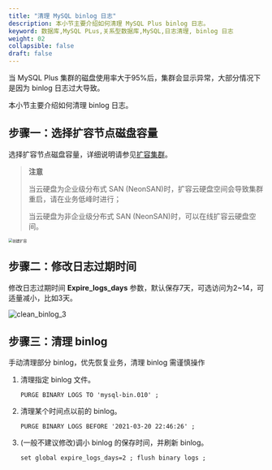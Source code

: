 ```yaml
---
title: "清理 MySQL binlog 日志"
description: 本小节主要介绍如何清理 MySQL Plus binlog 日志。 
keyword: 数据库,MySQL PLus,关系型数据库,MySQL,日志清理, binlog 日志 
weight: 02
collapsible: false
draft: false
---
```


当 MySQL Plus 集群的磁盘使用率大于95%后，集群会显示异常，大部分情况下是因为 binlog 日志过大导致。

本小节主要介绍如何清理 binlog 日志。

## 步骤一：选择扩容节点磁盘容量

选择扩容节点磁盘容量，详细说明请参见[扩容集群](../../manual/node_lifecycle/capacity_expansion)。

> **注意**
> 
> 当云硬盘为企业级分布式 SAN (NeonSAN)时，扩容云硬盘空间会导致集群重启，请在业务低峰时进行；
> 
> 当云硬盘为非企业级分布式 SAN (NeonSAN)时，可以在线扩容云硬盘空间。

<img src="../../_images/expansion.png" alt="创建扩容" style="zoom:50%;" />

## 步骤二：修改日志过期时间

修改日志过期时间 **Expire_logs_days** 参数，默认保存7天，可选访问为2~14，可适量减小，比如3天。

![clean_binlog_3](/database/mysql/_images/clean_binlog_3.png)

## 步骤三：清理 binlog

手动清理部分 binlog，优先恢复业务，清理 binlog 需谨慎操作

1. 清理指定 binlog 文件。

   ```
   PURGE BINARY LOGS TO 'mysql-bin.010' ;
   ```

2. 清理某个时间点以前的 binlog。

   ```
   PURGE BINARY LOGS BEFORE '2021-03-20 22:46:26' ;
   ```

3. (一般不建议修改)调小 binlog 的保存时间，并刷新 binlog。

   ```
   set global expire_logs_days=2 ; flush binary logs ; 
   ```
